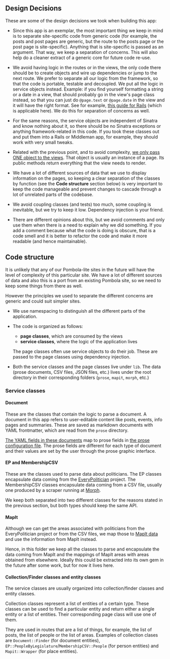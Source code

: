 ## Design Decisions

These are some of the design decisions we took when building
this app:

* Since this app is an exemplar, the most important thing we
  keep in mind is to separate site-specific code from generic
  code (for example, the posts and post pages are generic, but
  the route to the posts page or the post page is
  site-specific). Anything that is site-specific is passed as an
  argument. That way, we keep a separation of concerns. This
  will also help do a cleaner extract of a generic core for
  future code re-use.

* We avoid having logic in the routes or in the views, the only
  code there should be to create objects and wire up
  dependencies or jump to the next route. We prefer to separate
  all our logic from the framework, so that the code is
  portable, testable and decoupled. We put all the logic in
  service objects instead. Example: if you find yourself
  formatting a string or a date in a view, that should probably
  go in the view's page class instead, so that you can just do
  `@page.text` or `@page.date` in the view and it will have the
  right format. See for example,
  [this guide for Rails](https://8thlight.com/blog/christoph-gockel/2016/10/26/getting-rails-on-track-part-2-views.html)
  (which is applicable here). We do this for separation of
  concerns as well.

* For the same reasons, the service objects are independent of
  Sinatra and know nothing about it, so there should be no
  Sinatra exceptions or anything framework-related in this
  code. If you took these classes out and put them into a Rails
  or Middleman app, for example, they should work with very
  small tweaks.

* Related with the previous point, and to avoid complexity,
  [we only pass ONE object to the views](https://robots.thoughtbot.com/sandi-metz-rules-for-developers#only-instantiate-one-object-in-the-controller). That
  object is usually an instance of a page. Its public methods
  return everything that the view needs to render.

* We have a lot of different sources of data that we use to
  display information on the pages, so keeping a clear
  separation of the classes by function (see the **Code
  structure** section below) is very important to keep the code
  manageable and prevent changes to cascade through a lot of
  unrelated parts of the codebase.

* We avoid coupling classes (and tests) too much, some coupling
  is inevitable, but we try to keep it low. Dependency injection
  is your friend.

* There are different opinions about this, but we avoid comments
  and only use them when there is a need to explain why we did
  something. If you add a comment because what the code is doing
  is obscure, that is a code smell and it is better to refactor
  the code and make it more readable (and hence maintainable).


## Code structure

It is unlikely that any of our Pombola-lite sites in the future
will have the level of complexity of this particular site. We
have a lot of different sources of data and also this is a port
from an existing Pombola site, so we need to keep some things
from there as well.

However the principles we used to separate the different
concerns are generic and could suit simpler sites.

* We use namespacing to distinguish all the different parts of
  the application.

* The code is organized as follows:
  * **page classes**, which are consumed by the views
  * **service classes**, where the logic of the application lives

  The page classes often use service objects to do their
  job. These are passed to the page classes using dependency
  injection.

* Both the service classes and the page classes live under
  `lib`. The data (prose documents, CSV files, JSON files, etc.)
  lives under the root directory in their corresponding folders
  (`prose`, `mapit`, `morph`, etc.)

### Service classes

#### Document

These are the classes that contain the logic to parse a
document. A document in this app refers to user-editable content
like posts, events, info pages and summaries. These are saved as
markdown documents with YAML frontmatter, which are read from
the `prose` directory.

[The YAML fields in these documents](https://github.com/theyworkforyou/shineyoureye-sinatra/blob/master/lib/document/frontmatter_parser.rb)
map to prose fields in
[the prose configuration file](https://github.com/theyworkforyou/shineyoureye-prose/blob/gh-pages/_prose.yml). The
prose fields are different for each type of document and their
values are set by the user through the prose graphic interface.


#### EP and MembershipCSV

These are the classes used to parse data about politicians. The
EP classes encapsulate data coming from the
[EveryPolitician](http://everypolitician.org/) project. The
MembershipCSV classes encapsulate data coming from a CSV file,
usually one produced by a scraper running at
[Morph](https://morph.io/).

We keep both separated into two different classes for the
reasons stated in the previous section, but both types should
keep the same API.

#### MapIt

Although we can get the areas associated with politicians from
the EveryPolitician project or from the CSV files, we map those
to [MapIt data](http://nigeria.mapit.mysociety.org) and use the
information from MapIt instead.

Hence, in this folder we keep all the classes to parse and
encapsulate the data coming from MapIt and the mappings of MapIt
areas with areas obtained from elsewhere. Ideally this could be
extracted into its own gem in the future after some work, but
for now it lives here.

#### Collection/Finder classes and entity classes

The service classes are usually organized into collection/finder
classes and entity classes.

Collection classes represent a list of entities of a certain
type. These classes can be used to find a particular entity and
return either a single entity or a list of entities. Their
corresponding page class will use one of them.

They are used in routes that are a list of things, for example,
the list of posts, the list of people or the list of
areas. Examples of collection clases are `Document::Finder` (for
document entities),
`EP::PeopleByLegislature`/`MembershipCSV::People` (for person
entities) and `Mapit::Wrapper` (for place entities).
